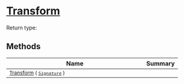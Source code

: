 # [Transform](./Resize-100663714.md)


Return type:
## Methods

| Name | Summary | 
| --- | --- | 
| <sub>[Transform](./Resize-100663714.md) ( [`Signature`](./../../Signature.md) )</sub><img width=200/>| <sub></sub>| <br>


